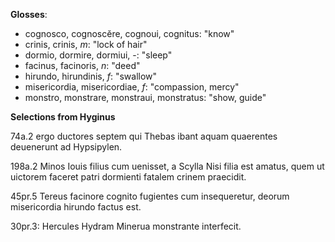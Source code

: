 
**Glosses**:

- cognosco, cognoscĕre, cognoui, cognitus: "know"
- crinis, crinis, *m*: "lock of hair"
- dormio, dormire, dormiui, -: "sleep"
- facinus, facinoris, *n*: "deed"
- hirundo, hirundinis, *f*: "swallow"
- misericordia, misericordiae, *f*: "compassion, mercy"
- monstro, monstrare, monstraui, monstratus: "show, guide"


**Selections from Hyginus**

74a.2 ergo ductores septem qui Thebas ibant aquam quaerentes deuenerunt ad Hypsipylen.


198a.2 Minos Iouis filius cum uenisset, a Scylla Nisi filia est amatus, quem ut uictorem faceret patri dormienti fatalem crinem praecidit.



45pr.5 Tereus facinore cognito fugientes cum insequeretur, deorum misericordia hirundo factus est.


30pr.3: Hercules Hydram Minerua monstrante interfecit.
